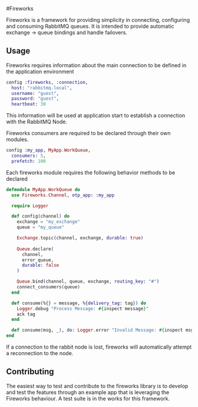#Fireworks

Fireworks is a framework for providing simplicity in connecting, configuring and consuming RabbitMQ queues. It is intended to provide automatic exchange -> queue bindings and handle failovers.

## Usage

Fireworks requires information about the main connection to be defined in the application environment
```elixir
config :fireworks, :connection,
  host: "rabbitmq.local",
  username: "guest", 
  password: "guest",
  heartbeat: 30
```

This information will be used at application start to establish a connection with the RabbitMQ Node.

Fireworks consumers are required to be declared through their own modules.
```elixir
config :my_app, MyApp.WorkQueue,
  consumers: 5,
  prefetch: 100
```

Each fireworks module requires the following behavior methods to be declared
```elixir
defmodule MyApp.WorkQueue do 
  use Fireworks.Channel, otp_app: :my_app

  require Logger

  def config(channel) do
    exchange = "my_exchange"
    queue = "my_queue"

    Exchange.topic(channel, exchange, durable: true)
    
    Queue.declare(
      channel, 
      error_queue, 
      durable: false
    )

    Queue.bind(channel, queue, exchange, routing_key: "#")
    connect_consumers(queue)
  end

  def consume(%{} = message, %{delivery_tag: tag}) do
    Logger.debug "Process Message: #{inspect message}"
    ack tag
  end

  def consume(msg, _), do: Logger.error "Invalid Message: #{inspect msg}"
end
```

If a connection to the rabbit node is lost, fireworks will automatically attempt a reconnection to the node.

## Contributing

The easiest way to test and contribute to the fireworks library is to develop and test the features through an example app that is leveraging the Fireworks behaviour. A test suite is in the works for this framework.